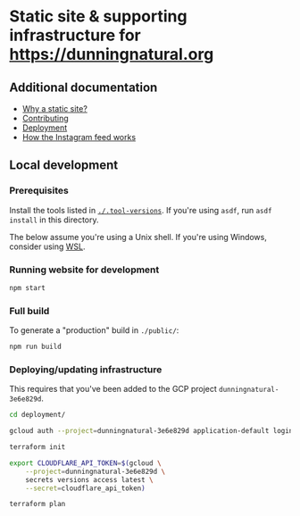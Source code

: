 # Static site & supporting infrastructure for https://dunningnatural.org

## Additional documentation

- [Why a static site?](./docs/Why%20a%20static%20site.md)
- [Contributing](./CONTRIBUTING.md)
- [Deployment](./docs/Deployment.md)
- [How the Instagram feed works](./docs/Instagram.md)

## Local development

### Prerequisites

Install the tools listed in [`./.tool-versions`](./.tool-versions). If you're using `asdf`, run `asdf install` in this directory.

The below assume you're using a Unix shell. If you're using Windows, consider using [WSL](https://learn.microsoft.com/en-us/windows/wsl/).

### Running website for development

```sh
npm start
```

### Full build

To generate a "production" build in `./public/`:

```sh
npm run build
```

### Deploying/updating infrastructure

This requires that you've been added to the GCP project `dunningnatural-3e6e829d`.

```sh
cd deployment/

gcloud auth --project=dunningnatural-3e6e829d application-default login

terraform init

export CLOUDFLARE_API_TOKEN=$(gcloud \
    --project=dunningnatural-3e6e829d \
    secrets versions access latest \
    --secret=cloudflare_api_token)

terraform plan
```
